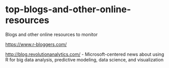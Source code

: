 # top-blogs-and-other-online-resources
Blogs and other online resources to monitor

https://www.r-bloggers.com/

http://blog.revolutionanalytics.com/ - Microsoft-centered news about using R for big data analysis, predictive modeling, data science, and visualization 

